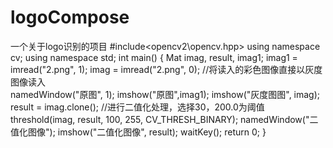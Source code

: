 # logoCompose
一个关于logo识别的项目
#include<opencv2\opencv.hpp>
using namespace cv;
using namespace std;
int main()
{
	Mat imag, result, imag1;
	imag1 = imread("2.png", 1);
	imag = imread("2.png", 0);    //将读入的彩色图像直接以灰度图像读入  
	namedWindow("原图", 1);
	imshow("原图",imag1);
	imshow("灰度图图", imag);
	result = imag.clone();
	//进行二值化处理，选择30，200.0为阈值  
	threshold(imag, result, 100, 255, CV_THRESH_BINARY);
	namedWindow("二值化图像");
	imshow("二值化图像", result);
	waitKey();
	return 0;
}
